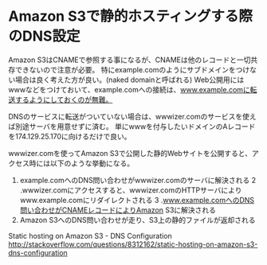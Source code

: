 Amazon S3で静的ホスティングする際のDNS設定
=================================================

Amazon S3はCNAMEで参照する事になるが、CNAMEは他のレコードと一切共存できないので注意が必要。
特にexample.comのようにサブドメインをつけない場合は良く考えた方が良い。(naked domainと呼ばれる)
Web公開用にはwwwなどをつけておいて、example.comへの接続は、www.example.comに転送するようにしておくのが無難。

DNSのサービスに転送がついていない場合は、wwwizer.comのサービスを使えば別途サーバを用意せずに済む。
単にwwwを付与したいドメインのAレコードを174.129.25.170に向けるだけで良い。

wwwizer.comを使ってAmazon S3で公開した静的Webサイトを公開すると、アクセス時には以下のような挙動になる。

1. example.comへのDNS問い合わせがwwwizer.comのサーバに解決される
2 .wwwizer.comにアクセスすると、wwwizer.comのHTTPサーバによりwww.example.comにリダイレクトされる
3 .www.example.comへのDNS問い合わせがCNAMEレコードによりAmazon S3に解決される
4. Amazon S3へのDNS問い合わせが走り、S3上の静的ファイルが返却される

Static hosting on Amazon S3 - DNS Configuration
http://stackoverflow.com/questions/8312162/static-hosting-on-amazon-s3-dns-configuration
